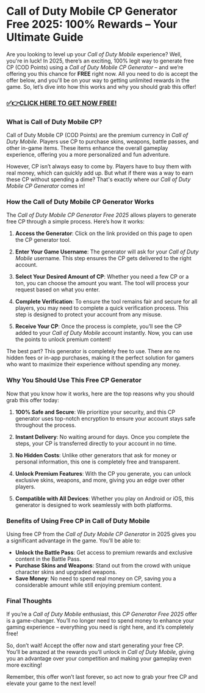 # Call of Duty Mobile CP Generator Free 2025: 100% Rewards – Your Ultimate Guide

Are you looking to level up your *Call of Duty Mobile* experience? Well, you're in luck! In 2025, there’s an exciting, 100% legit way to generate free CP (COD Points) using a *Call of Duty Mobile CP Generator* – and we’re offering you this chance for **FREE** right now. All you need to do is accept the offer below, and you'll be on your way to getting unlimited rewards in the game. So, let’s dive into how this works and why you should grab this offer!

### [✅👉CLICK HERE TO GET NOW FREE!](https://freeforyou.xyz/call/of/duty/go/)

### What is Call of Duty Mobile CP?

Call of Duty Mobile CP (COD Points) are the premium currency in *Call of Duty Mobile*. Players use CP to purchase skins, weapons, battle passes, and other in-game items. These items enhance the overall gameplay experience, offering you a more personalized and fun adventure.

However, CP isn’t always easy to come by. Players have to buy them with real money, which can quickly add up. But what if there was a way to earn these CP without spending a dime? That's exactly where our *Call of Duty Mobile CP Generator* comes in!

### How the Call of Duty Mobile CP Generator Works

The *Call of Duty Mobile CP Generator Free 2025* allows players to generate free CP through a simple process. Here’s how it works:

1. **Access the Generator**: Click on the link provided on this page to open the CP generator tool.
   
2. **Enter Your Game Username**: The generator will ask for your *Call of Duty Mobile* username. This step ensures the CP gets delivered to the right account.
   
3. **Select Your Desired Amount of CP**: Whether you need a few CP or a ton, you can choose the amount you want. The tool will process your request based on what you enter.

4. **Complete Verification**: To ensure the tool remains fair and secure for all players, you may need to complete a quick verification process. This step is designed to protect your account from any misuse.

5. **Receive Your CP**: Once the process is complete, you’ll see the CP added to your *Call of Duty Mobile* account instantly. Now, you can use the points to unlock premium content!

The best part? This generator is completely free to use. There are no hidden fees or in-app purchases, making it the perfect solution for gamers who want to maximize their experience without spending any money.

### Why You Should Use This Free CP Generator

Now that you know how it works, here are the top reasons why you should grab this offer today:

1. **100% Safe and Secure**: We prioritize your security, and this CP generator uses top-notch encryption to ensure your account stays safe throughout the process.
   
2. **Instant Delivery**: No waiting around for days. Once you complete the steps, your CP is transferred directly to your account in no time.
   
3. **No Hidden Costs**: Unlike other generators that ask for money or personal information, this one is completely free and transparent.
   
4. **Unlock Premium Features**: With the CP you generate, you can unlock exclusive skins, weapons, and more, giving you an edge over other players.

5. **Compatible with All Devices**: Whether you play on Android or iOS, this generator is designed to work seamlessly with both platforms.

### Benefits of Using Free CP in Call of Duty Mobile

Using free CP from the *Call of Duty Mobile CP Generator* in 2025 gives you a significant advantage in the game. You’ll be able to:

- **Unlock the Battle Pass**: Get access to premium rewards and exclusive content in the Battle Pass.
- **Purchase Skins and Weapons**: Stand out from the crowd with unique character skins and upgraded weapons.
- **Save Money**: No need to spend real money on CP, saving you a considerable amount while still enjoying premium content.

### Final Thoughts

If you’re a *Call of Duty Mobile* enthusiast, this *CP Generator Free 2025* offer is a game-changer. You’ll no longer need to spend money to enhance your gaming experience – everything you need is right here, and it’s completely free!

So, don’t wait! Accept the offer now and start generating your free CP. You’ll be amazed at the rewards you’ll unlock in *Call of Duty Mobile*, giving you an advantage over your competition and making your gameplay even more exciting!

Remember, this offer won’t last forever, so act now to grab your free CP and elevate your game to the next level!
